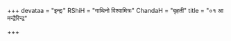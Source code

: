 +++
devataa = "इन्द्रः"
RShiH = "गाथिनो विश्वामित्रः"
ChandaH = "बृहती"
title = "०१ आ मन्द्रैरिन्द्र"

+++
